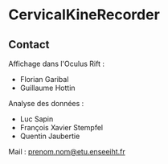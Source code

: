 # CervicalKineRecorder

## Contact
Affichage dans l'Oculus Rift : 

- Florian Garibal 
- Guillaume Hottin


Analyse des données :

- Luc Sapin 
- François Xavier Stempfel
- Quentin Jaubertie

Mail : prenom.nom@etu.enseeiht.fr
